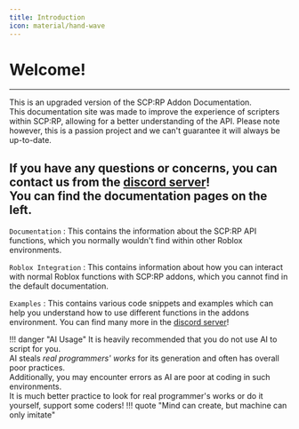 ```yaml
---
title: Introduction
icon: material/hand-wave
---
```

# Welcome!
---
This is an upgraded version of the SCP:RP Addon Documentation.  
This documentation site was made to improve the experience of scripters within SCP:RP, allowing for a better understanding of the API.
Please note however, this is a passion project and we can't guarantee it will always be up-to-date.

If you have any questions or concerns, you can contact us from the [discord server](https://discord.gg/cjHvAwGQY5)!  
You can find the documentation pages on the left.
---
`Documentation`
: This contains the information about the SCP:RP API functions, which you normally wouldn't find within other Roblox environments.

`Roblox Integration`
: This contains information about how you can interact with normal Roblox functions with SCP:RP addons, which you cannot find in the default documentation.

`Examples`
: This contains various code snippets and examples which can help you understand how to use different functions in the addons environment. You can find many more in the [discord server](https://discord.gg/cjHvAwGQY5)!

!!! danger "AI Usage"
    It is heavily recommended that you do not use AI to script for you.  
    AI steals *real programmers' works* for its generation and often has overall poor practices.  
    Additionally, you may encounter errors as AI are poor at coding in such environments.  
    It is much better practice to look for real programmer's works or do it yourself, support some coders!
!!! quote
    "Mind can create, but machine can only imitate"